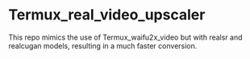 # Termux_real_video_upscaler
This repo mimics the use of Termux_waifu2x_video but with realsr and realcugan models, resulting in a much faster conversion.
